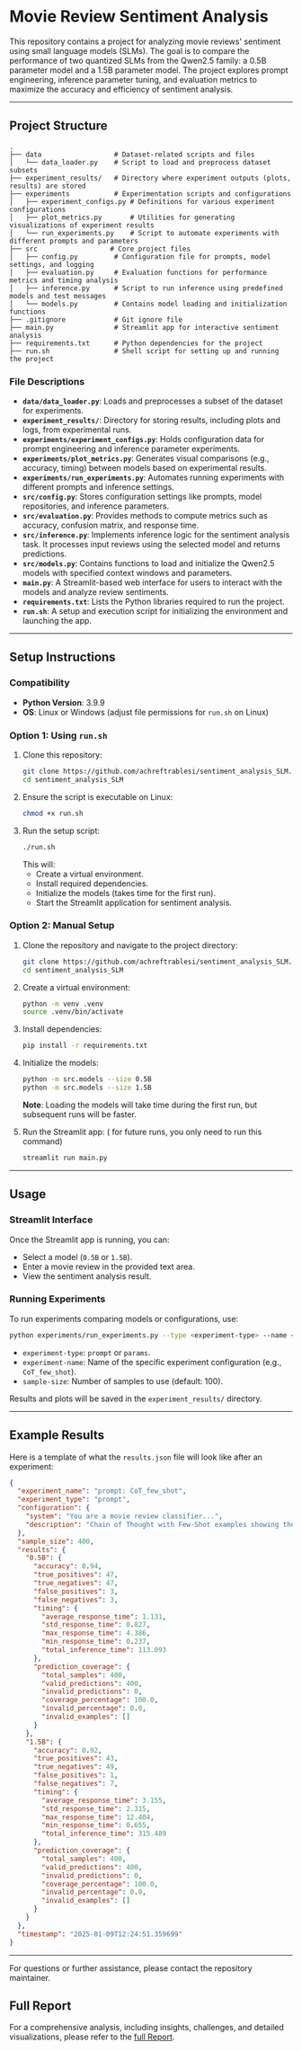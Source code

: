 # Movie Review Sentiment Analysis

This repository contains a project for analyzing movie reviews' sentiment using small language models (SLMs). The goal is to compare the performance of two quantized SLMs from the Qwen2.5 family: a 0.5B parameter model and a 1.5B parameter model. The project explores prompt engineering, inference parameter tuning, and evaluation metrics to maximize the accuracy and efficiency of sentiment analysis.

---

## Project Structure

```
.
├── data                  # Dataset-related scripts and files
│   └── data_loader.py    # Script to load and preprocess dataset subsets
├── experiment_results/   # Directory where experiment outputs (plots, results) are stored
├── experiments           # Experimentation scripts and configurations
│   ├── experiment_configs.py # Definitions for various experiment configurations
│   ├── plot_metrics.py       # Utilities for generating visualizations of experiment results
│   └── run_experiments.py    # Script to automate experiments with different prompts and parameters
├── src                  # Core project files
│   ├── config.py         # Configuration file for prompts, model settings, and logging
│   ├── evaluation.py     # Evaluation functions for performance metrics and timing analysis
│   ├── inference.py      # Script to run inference using predefined models and test messages
│   └── models.py         # Contains model loading and initialization functions
├── .gitignore            # Git ignore file
├── main.py               # Streamlit app for interactive sentiment analysis
├── requirements.txt      # Python dependencies for the project
├── run.sh                # Shell script for setting up and running the project
```

### File Descriptions

- **`data/data_loader.py`**: Loads and preprocesses a subset of the dataset for experiments.
- **`experiment_results/`**: Directory for storing results, including plots and logs, from experimental runs.
- **`experiments/experiment_configs.py`**: Holds configuration data for prompt engineering and inference parameter experiments.
- **`experiments/plot_metrics.py`**: Generates visual comparisons (e.g., accuracy, timing) between models based on experimental results.
- **`experiments/run_experiments.py`**: Automates running experiments with different prompts and inference settings.
- **`src/config.py`**: Stores configuration settings like prompts, model repositories, and inference parameters.
- **`src/evaluation.py`**: Provides methods to compute metrics such as accuracy, confusion matrix, and response time.
- **`src/inference.py`**: Implements inference logic for the sentiment analysis task. It processes input reviews using the selected model and returns predictions.
- **`src/models.py`**: Contains functions to load and initialize the Qwen2.5 models with specified context windows and parameters.
- **`main.py`**: A Streamlit-based web interface for users to interact with the models and analyze review sentiments.
- **`requirements.txt`**: Lists the Python libraries required to run the project.
- **`run.sh`**: A setup and execution script for initializing the environment and launching the app.

---

## Setup Instructions

### Compatibility

- **Python Version**: 3.9.9
- **OS**: Linux or Windows (adjust file permissions for `run.sh` on Linux)

### Option 1: Using `run.sh`

1. Clone this repository:
   ```bash
   git clone https://github.com/achreftrablesi/sentiment_analysis_SLM.git
   cd sentiment_analysis_SLM
   ```
2. Ensure the script is executable on Linux:
   ```bash
   chmod +x run.sh
   ```
3. Run the setup script:
   ```bash
   ./run.sh
   ```
   This will:
   - Create a virtual environment.
   - Install required dependencies.
   - Initialize the models (takes time for the first run).
   - Start the Streamlit application for sentiment analysis.

### Option 2: Manual Setup

1. Clone the repository and navigate to the project directory:
   ```bash
   git clone https://github.com/achreftrablesi/sentiment_analysis_SLM.git
   cd sentiment_analysis_SLM
   ```
2. Create a virtual environment:
   ```bash
   python -m venv .venv
   source .venv/bin/activate
   ```
3. Install dependencies:
   ```bash
   pip install -r requirements.txt
   ```
4. Initialize the models:
   ```bash
   python -m src.models --size 0.5B
   python -m src.models --size 1.5B
   ```
   **Note**: Loading the models will take time during the first run, but subsequent runs will be faster.
   
5. Run the Streamlit app: ( for future runs, you only need to run this command)
   ```bash
   streamlit run main.py
   ```

---

## Usage

### Streamlit Interface
Once the Streamlit app is running, you can:
- Select a model (`0.5B` or `1.5B`).
- Enter a movie review in the provided text area.
- View the sentiment analysis result.

### Running Experiments
To run experiments comparing models or configurations, use:
```bash
python experiments/run_experiments.py --type <experiment-type> --name <experiment-name> --sample-size <sample-size>
```
- `experiment-type`: `prompt` or `params`.
- `experiment-name`: Name of the specific experiment configuration (e.g., `CoT_few_shot`).
- `sample-size`: Number of samples to use (default: 100).

Results and plots will be saved in the `experiment_results/` directory.

---

## Example Results

Here is a template of what the `results.json` file will look like after an experiment:

```json
{
  "experiment_name": "prompt: CoT_few_shot",
  "experiment_type": "prompt",
  "configuration": {
    "system": "You are a movie review classifier...",
    "description": "Chain of Thought with Few-Shot examples showing the reasoning process"
  },
  "sample_size": 400,
  "results": {
    "0.5B": {
      "accuracy": 0.94,
      "true_positives": 47,
      "true_negatives": 47,
      "false_positives": 3,
      "false_negatives": 3,
      "timing": {
        "average_response_time": 1.131,
        "std_response_time": 0.827,
        "max_response_time": 4.386,
        "min_response_time": 0.237,
        "total_inference_time": 113.093
      },
      "prediction_coverage": {
        "total_samples": 400,
        "valid_predictions": 400,
        "invalid_predictions": 0,
        "coverage_percentage": 100.0,
        "invalid_percentage": 0.0,
        "invalid_examples": []
      }
    },
    "1.5B": {
      "accuracy": 0.92,
      "true_positives": 43,
      "true_negatives": 49,
      "false_positives": 1,
      "false_negatives": 7,
      "timing": {
        "average_response_time": 3.155,
        "std_response_time": 2.315,
        "max_response_time": 12.404,
        "min_response_time": 0.655,
        "total_inference_time": 315.489
      },
      "prediction_coverage": {
        "total_samples": 400,
        "valid_predictions": 400,
        "invalid_predictions": 0,
        "coverage_percentage": 100.0,
        "invalid_percentage": 0.0,
        "invalid_examples": []
      }
    }
  },
  "timestamp": "2025-01-09T12:24:51.359699"
}
```

---

For questions or further assistance, please contact the repository maintainer.


## Full Report

For a comprehensive analysis, including insights, challenges, and detailed visualizations, please refer to the [full Report](https://docs.google.com/document/d/1An8ad5i0OgzOa-TYQeTW994Li8uH01QFndAKL6RWJXY/edit?usp=sharing).